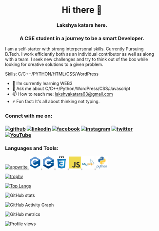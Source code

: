 <h1 align="center">Hi there 👋</h1>
<h3 align="center">Lakshya katara here.</h3>
<h3 align="center"> A CSE student in a journey to be a smart Developer.</h3>
I am a self-starter with strong interpersonal skills. Currently Pursuing B.Tech. I work efficiently both as an individual contributor as well as along with a team. I seek new challenges and try to think out of the box while looking for creative solutions to a given problem.

Skills: C/C++/PYTHON/HTML/CSS/WordPress

- 🌱 I’m currently learning WEB3 
- 💬 Ask me about C/C++/Python/WordPress/CSS/Javascript 
- 📫 How to reach me: lakshyakatara63@gmail.com 
- ⚡ Fun fact: It's all about thinking not typing. 


<h3>Connct with me on:<h3/>
  
[<img src='https://cdn.jsdelivr.net/npm/simple-icons@3.0.1/icons/github.svg' alt='github' height='40'>](https://github.com/https://github.com/Lakshya1401)  [<img src='https://cdn.jsdelivr.net/npm/simple-icons@3.0.1/icons/linkedin.svg' alt='linkedin' height='40'>](https://www.linkedin.com/in/https://www.linkedin.com/in/lakshya-katara-57a9711b0//)  [<img src='https://cdn.jsdelivr.net/npm/simple-icons@3.0.1/icons/facebook.svg' alt='facebook' height='40'>](https://www.facebook.com/https://www.facebook.com/profile.php?id=100011795730292)  [<img src='https://cdn.jsdelivr.net/npm/simple-icons@3.0.1/icons/instagram.svg' alt='instagram' height='40'>](https://www.instagram.com/https://www.instagram.com/lakshya_katara_/?hl=en/)  [<img src='https://cdn.jsdelivr.net/npm/simple-icons@3.0.1/icons/twitter.svg' alt='twitter' height='40'>](https://twitter.com/https://twitter.com/KataraLakshya)  [<img src='https://cdn.jsdelivr.net/npm/simple-icons@3.0.1/icons/youtube.svg' alt='YouTube' height='40'>](https://www.youtube.com/channel/https://www.youtube.com/channel/UClYXi6dZrF-J07dmYfQZqmg)  

<h3 align="left">Languages and Tools:</h3>
<p align="left"> <a href="https://appwrite.io" target="_blank"> <img src="https://www.vectorlogo.zone/logos/appwriteio/appwriteio-icon.svg" alt="appwrite" width="40" height="40"/> </a> <a href="https://www.cprogramming.com/" target="_blank"> <img src="https://raw.githubusercontent.com/devicons/devicon/master/icons/c/c-original.svg" alt="c" width="40" height="40"/> </a> <a href="https://www.w3schools.com/cpp/" target="_blank"> <img src="https://raw.githubusercontent.com/devicons/devicon/master/icons/cplusplus/cplusplus-original.svg" alt="cplusplus" width="40" height="40"/> </a><a href="https://www.w3schools.com/css/" target="_blank"> <img src="https://raw.githubusercontent.com/devicons/devicon/master/icons/css3/css3-original-wordmark.svg" alt="css3" width="40" height="40"/> </a> <a href="https://developer.mozilla.org/en-US/docs/Web/JavaScript" target="_blank"> <img src="https://raw.githubusercontent.com/devicons/devicon/master/icons/javascript/javascript-original.svg" alt="javascript" width="40" height="40"/> </a> <a href="https://www.mysql.com/" target="_blank"> <img src="https://raw.githubusercontent.com/devicons/devicon/master/icons/mysql/mysql-original-wordmark.svg" alt="mysql" width="40" height="40"/> </a> <a href="https://www.python.org/" target="_blank"> <img src="https://raw.githubusercontent.com/devicons/devicon/master/icons/python/python-original-wordmark.svg" alt="python" width="40" height="40"/> </a> 

[![trophy](https://github-profile-trophy.vercel.app/?username=Lakshya1401)](https://github.com/ryo-ma/github-profile-trophy)

[![Top Langs](https://github-readme-stats.vercel.app/api/top-langs/?username=Lakshya1401)](https://github.com/anuraghazra/github-readme-stats)

![GitHub stats](https://github-readme-stats.vercel.app/api?username=Lakshya1401&show_icons=true)  

![GitHub Activity Graph](https://activity-graph.herokuapp.com/graph?username=Lakshya1401)  

![GitHub metrics](https://metrics.lecoq.io/Lakshya1401)  

![Profile views](https://gpvc.arturio.dev/Lakshya1401)  
